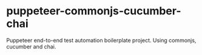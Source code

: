 # puppeteer-commonjs-cucumber-chai
Puppeteer end-to-end test automation boilerplate project. Using commonjs, cucumber and chai.
